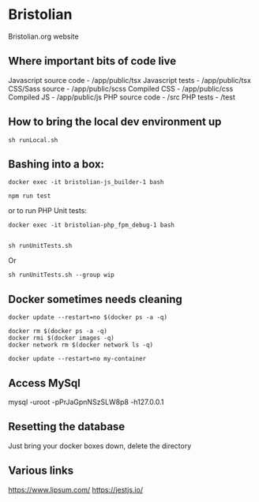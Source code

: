 # Bristolian

Bristolian.org website


## Where important bits of code live

Javascript source code - /app/public/tsx
Javascript tests - /app/public/tsx
CSS/Sass source - /app/public/scss
Compiled CSS - /app/public/css
Compiled JS - /app/public/js
PHP source code - /src
PHP tests - /test

## How to bring the local dev environment up

```
sh runLocal.sh
```

## Bashing into a box:

```
docker exec -it bristolian-js_builder-1 bash

npm run test
```



or to run PHP Unit tests:

```
docker exec -it bristolian-php_fpm_debug-1 bash


sh runUnitTests.sh
```

Or
```
sh runUnitTests.sh --group wip
```

## Docker sometimes needs cleaning

```
docker update --restart=no $(docker ps -a -q)

docker rm $(docker ps -a -q)
docker rmi $(docker images -q)
docker network rm $(docker network ls -q)

docker update --restart=no my-container
```


## Access MySql

mysql -uroot -pPrJaGpnNSzSLW8p8 -h127.0.0.1

## Resetting the database

Just bring your docker boxes down, delete the directory 

## Various links

https://www.lipsum.com/
https://jestjs.io/
